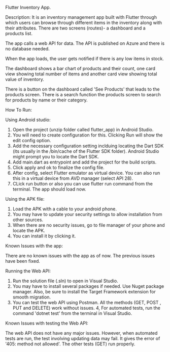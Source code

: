 Flutter Inventory App.

Description:
It is an inventory management app built with Flutter through which users can browse through different items in the inventory along with their attributes.
There are two screens (routes)- a dashboard and a products list.

The app calls a web API for data. The API is published on Azure and there is no database needed.

When the app loads, the user gets notified if there is any low items in stock.

The dashboard shows a bar chart of products and their count, one card view showing total number of items and another card view showing total value 
of inventory.

There is a button on the dashboard called 'See Products' that leads to the products screen. There is a search function the products screen to search for products by name or
their category.

How To Run:

Using Android studio:

1. Open the project (unzip folder called flutter_app) in Android Studio.
2. You will need to create configuration for this. Clicking Run will show the edit config option.
3. Add the necessary configuration setting inclduing locating the Dart SDK (its usually in the /bin/cache of the Flutter SDK folder).
Android Studio might prompt you to locate the Dart SDK.
4. Add main.dart as entrypoint and add the project for the build scripts.
5. Click apply and ok to finalize the config file.
6. After config, select Flutter emulator as virtual device. You can also run this in a virtual device from AVD manager (select API 28).
7. CLick run button or also you can use flutter run command from the terminal. The app should load now.

Using the APK file:

1. Load the APK with a cable to your android phone.
2. You may have to update your security settings to allow installation from other sources.
3. When there are no security issues, go to file manager of your phone and locate the APK.
4. You can install it by clicking it.


Known Issues with the app:

There are no known issues with the app as of now. The previous issues have been fixed. 


Running the Web API:

1. Run the solution file (.sln) to open in Visual Studio.
2. You may have to install several packages if needed. Use Nuget package manager. Also, be sure to install the Target Framework extension 
for smooth migration.
3. You can test the web API using Postman. All the methods (GET, POST , PUT and DELETE) work without issues.
4, For automated tests, run the command 'dotnet test' from the terminal in Visual Studio.

Known Issues with testing the Web API:

The web API does not have any major issues. However, when automated tests are run, the test involving updating data may fail.
It gives the error of '405: method not allowed'.
The other tests (GET) run properly.


